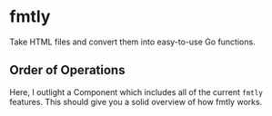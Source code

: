 # fmtly

Take HTML files and convert them into easy-to-use Go functions.

## Order of Operations

Here, I outlight a Component which includes all of the current `fmtly` features.
This should give you a solid overview of how fmtly works.
